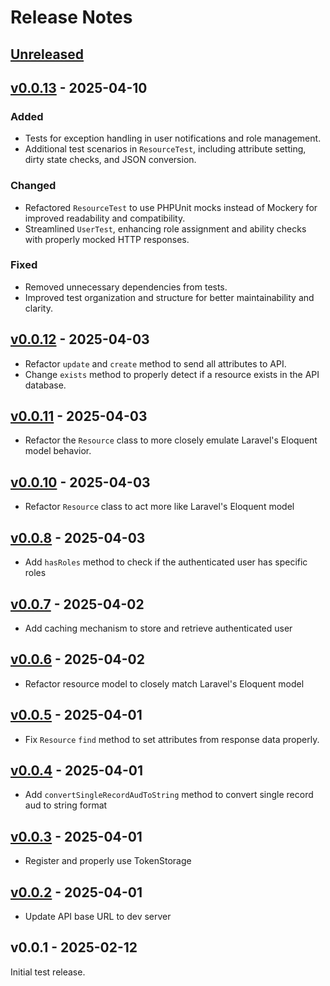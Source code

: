 # Release Notes

## [Unreleased](https://github.com/cerberus-iam/cerberus-iam-sdk/compare/v0.0.13...0.0.x)

## [v0.0.13](https://github.com/cerberus-iam/laravel-sdk/compare/v0.0.12...v0.0.13) - 2025-04-10

### Added

- Tests for exception handling in user notifications and role management.
- Additional test scenarios in `ResourceTest`, including attribute setting, dirty state checks, and JSON conversion.

### Changed

- Refactored `ResourceTest` to use PHPUnit mocks instead of Mockery for improved readability and compatibility.
- Streamlined `UserTest`, enhancing role assignment and ability checks with properly mocked HTTP responses.

### Fixed

- Removed unnecessary dependencies from tests.
- Improved test organization and structure for better maintainability and clarity.

## [v0.0.12](https://github.com/cerberus-iam/laravel-sdk/compare/v0.0.11...v0.0.12) - 2025-04-03

- Refactor `update` and `create` method to send all attributes to API.
- Change `exists` method to properly detect if a resource exists in the API database.

## [v0.0.11](https://github.com/cerberus-iam/laravel-sdk/compare/v0.0.10...v0.0.11) - 2025-04-03

- Refactor the `Resource` class to more closely emulate Laravel's Eloquent model behavior.

## [v0.0.10](https://github.com/cerberus-iam/laravel-sdk/compare/v0.0.9...v0.0.10) - 2025-04-03

- Refactor `Resource` class to act more like Laravel's Eloquent model

## [v0.0.8](https://github.com/cerberus-iam/laravel-sdk/compare/v0.0.7...v0.0.8) - 2025-04-03

- Add `hasRoles` method to check if the authenticated user has specific roles

## [v0.0.7](https://github.com/cerberus-iam/laravel-sdk/compare/v0.0.6...v0.0.7) - 2025-04-02

- Add caching mechanism to store and retrieve authenticated user

## [v0.0.6](https://github.com/cerberus-iam/laravel-sdk/compare/v0.0.5...v0.0.6) - 2025-04-02

- Refactor resource model to closely match Laravel's Eloquent model

## [v0.0.5](https://github.com/cerberus-iam/laravel-sdk/compare/v0.0.4...v0.0.5) - 2025-04-01

- Fix `Resource` `find` method to set attributes from response data properly.

## [v0.0.4](https://github.com/cerberus-iam/laravel-sdk/compare/v0.0.3...v0.0.4) - 2025-04-01

- Add `convertSingleRecordAudToString` method to convert single record aud to string format

## [v0.0.3](https://github.com/cerberus-iam/laravel-sdk/compare/v0.0.2...v0.0.3) - 2025-04-01

- Register and properly use TokenStorage

## [v0.0.2](https://github.com/cerberus-iam/laravel-sdk/compare/v0.0.1...v0.0.2) - 2025-04-01

- Update API base URL to dev server

## v0.0.1 - 2025-02-12

Initial test release.
